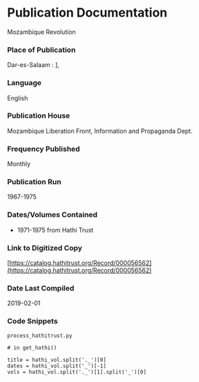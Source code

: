 # Publication Documentation
Mozambique Revolution

### Place of Publication
Dar-es-Salaam : ],

### Language
English

### Publication House
Mozambique Liberation Front, Information and Propaganda Dept.

### Frequency Published
Monthly

### Publication Run
 1967-1975

### Dates/Volumes Contained
- 1971-1975 from Hathi Trust

### Link to Digitized Copy
[https://catalog.hathitrust.org/Record/000056562](https://catalog.hathitrust.org/Record/000056562)

### Date Last Compiled
2019-02-01

### Code Snippets
`process_hathitrust.py`
```
# in get_hathi()

title = hathi_vol.split('._')[0]
dates = hathi_vol.split('_')[-1]
vols = hathi_vol.split('._')[1].split('_')[0]
              
```